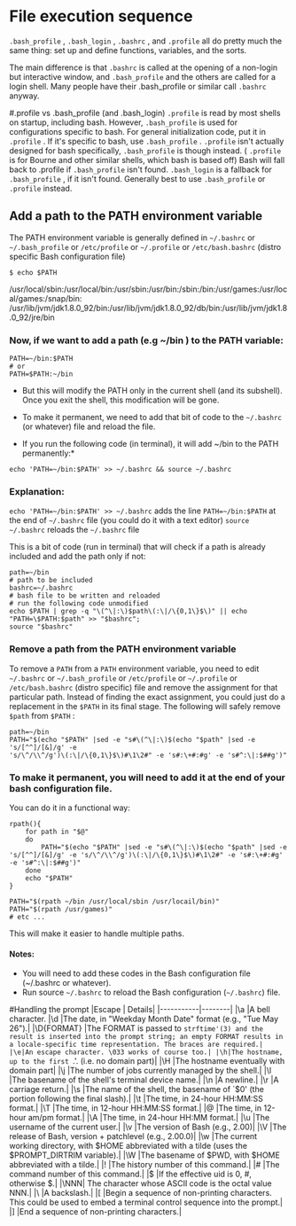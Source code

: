 # File execution sequence
`.bash_profile` , `.bash_login` , `.bashrc` , and `.profile` all do pretty much the same thing: set up and define functions, variables, and the sorts.

The main difference is that `.bashrc` is called at the opening of a non-login but interactive window, and
`.bash_profile` and the others are called for a login shell. Many people have their .bash_profile or similar call `.bashrc` anyway.

#.profile vs .bash_profile (and .bash_login)
`.profile` is read by most shells on startup, including bash. However, `.bash_profile` is used for configurations
specific to bash. For general initialization code, put it in `.profile` . If it's specific to bash, use `.bash_profile` .
`.profile` isn't actually designed for bash specifically, `.bash_profile` is though instead. ( `.profile` is for Bourne and other similar shells, which bash is based off) Bash will fall back to .profile if `.bash_profile` isn't found.
`.bash_login` is a fallback for `.bash_profile` , if it isn't found. Generally best to use `.bash_profile` or `.profile` instead.

## Add a path to the PATH environment variable

The PATH environment variable is generally defined in `~/.bashrc` or `~/.bash_profile` or `/etc/profile` or `~/.profile` or `/etc/bash.bashrc` (distro specific Bash configuration file)

`$ echo $PATH`

/usr/local/sbin:/usr/local/bin:/usr/sbin:/usr/bin:/sbin:/bin:/usr/games:/usr/local/games:/snap/bin:
/usr/lib/jvm/jdk1.8.0_92/bin:/usr/lib/jvm/jdk1.8.0_92/db/bin:/usr/lib/jvm/jdk1.8.0_92/jre/bin

### Now, if we want to add a path (e.g ~/bin ) to the PATH variable:
```
PATH=~/bin:$PATH
# or
PATH=$PATH:~/bin
```

* But this will modify the PATH only in the current shell (and its subshell). Once you exit the shell, this modification will be gone.


* To make it permanent, we need to add that bit of code to the `~/.bashrc` (or whatever) file and reload the file.

* If you run the following code (in terminal), it will add ~/bin to the PATH permanently:*
```shell
echo 'PATH=~/bin:$PATH' >> ~/.bashrc && source ~/.bashrc
```

### Explanation:
`echo 'PATH=~/bin:$PATH' >> ~/.bashrc` adds the line `PATH=~/bin:$PATH` at the end of `~/.bashrc` file (you could do it with a text editor)
`source ~/.bashrc` reloads the `~/.bashrc` file

This is a bit of code (run in terminal) that will check if a path is already included and add the path only if not:
```shell
path=~/bin
# path to be included
bashrc=~/.bashrc
# bash file to be written and reloaded
# run the following code unmodified
echo $PATH | grep -q "\(^\|:\)$path\(:\|/\{0,1\}$\)" || echo "PATH=\$PATH:$path" >> "$bashrc";
source "$bashrc"
```

### Remove a path from the PATH environment variable
To remove a `PATH` from a `PATH` environment variable, you need to edit `~/.bashrc` or `~/.bash_profile` or `/etc/profile` or `~/.profile` or `/etc/bash.bashrc` (distro specific) file and remove the assignment for that particular path.
Instead of finding the exact assignment, you could just do a replacement in the `$PATH` in its final stage.
The following will safely remove `$path` from `$PATH` :
```shell
path=~/bin
PATH="$(echo "$PATH" |sed -e "s#\(^\|:\)$(echo "$path" |sed -e 's/[^^]/[&]/g' -e
's/\^/\\^/g')\(:\|/\{0,1\}$\)#\1\2#" -e 's#:\+#:#g' -e 's#^:\|:$##g')"
```
### To make it permanent, you will need to add it at the end of your bash configuration file.
You can do it in a functional way:
```shell
rpath(){
    for path in "$@"
    do
        PATH="$(echo "$PATH" |sed -e "s#\(^\|:\)$(echo "$path" |sed -e 's/[^^]/[&]/g' -e 's/\^/\\^/g')\(:\|/\{0,1\}$\)#\1\2#" -e 's#:\+#:#g' -e 's#^:\|:$##g')"
    done
    echo "$PATH"
}

PATH="$(rpath ~/bin /usr/local/sbin /usr/locail/bin)"
PATH="$(rpath /usr/games)"
# etc ...
```

This will make it easier to handle multiple paths.

#### Notes:
* You will need to add these codes in the Bash configuration file (~/.bashrc or whatever).
* Run source `~/.bashrc` to reload the Bash configuration (`~/.bashrc`) file.


#Handling the prompt
|Escape	    | Details|
|-----------|--------|
|\a |A bell character.
|\d |The date, in "Weekday Month Date" format (e.g., "Tue May 26").|
|\D{FORMAT} |The FORMAT is passed to `strftime'(3) and the result is inserted into the prompt string; an empty FORMAT results in a locale-specific time representation. The braces are required.|
|\e|An escape character. \033 works of course too.|
|\h|The hostname, up to the first `.'. (i.e. no domain part)|
|\H |The hostname eventually with domain part|
|\j |The number of jobs currently managed by the shell.|
|\l |The basename of the shell's terminal device name.|
|\n |A newline.|
|\r |A carriage return.|
|\s |The name of the shell, the basename of `$0' (the portion following the final slash).|
|\t |The time, in 24-hour HH:MM:SS format.|
|\T |The time, in 12-hour HH:MM:SS format.|
|@ |The time, in 12-hour am/pm format.|
|\A |The time, in 24-hour HH:MM format.|
|\u |The username of the current user.|
|\v |The version of Bash (e.g., 2.00)|
|\V |The release of Bash, version + patchlevel (e.g., 2.00.0)|
|\w |The current working directory, with $HOME abbreviated with a tilde (uses the $PROMPT_DIRTRIM variable).|
|\W |The basename of $PWD, with $HOME abbreviated with a tilde.|
|! |The history number of this command.|
|# |The command number of this command.|
|$ |If the effective uid is 0, #, otherwise $.|
|\NNN| The character whose ASCII code is the octal value NNN.|
|\ |A backslash.|
|\[ |Begin a sequence of non-printing characters. This could be used to embed a terminal control sequence into the prompt.|
|\] |End a sequence of non-printing characters.|
